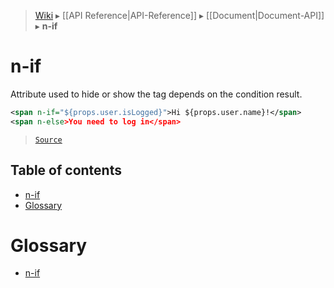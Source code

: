 > [Wiki](Home) ▸ [[API Reference|API-Reference]] ▸ [[Document|Document-API]] ▸ **n-if**

# n-if

Attribute used to hide or show the tag depends on the condition result.

```xml
<span n-if="${props.user.isLogged}">Hi ${props.user.name}!</span>
<span n-else>You need to log in</span>
```

> [`Source`](/Neft-io/neft/blob/42e53472888b24a14f8aa89b8417a63790934b26/src/document/file/parse/conditions.litcoffee)

## Table of contents
* [n-if](#nif)
* [Glossary](#glossary)

# Glossary

- [n-if](#nif)

